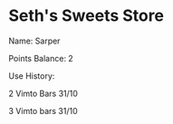 # Seth's Sweets Store
Name: Sarper

Points Balance: 2

Use History:

2 Vimto Bars 31/10

3 Vimto bars 31/10
